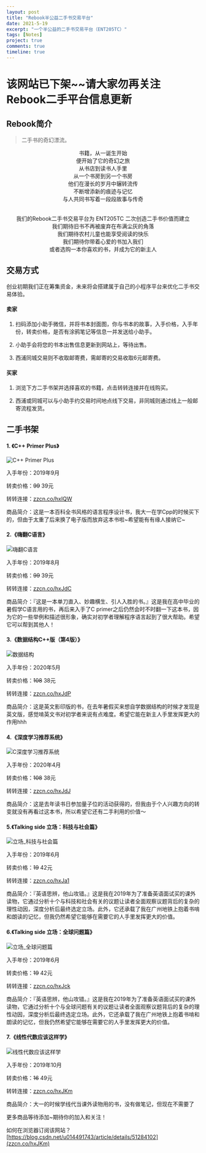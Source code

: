 ```yaml
---
layout: post
title: "Rebook半公益二手书交易平台"
date: 2021-5-19
excerpt: "一个半公益的二手书交易平台（ENT205TC）"
tags: [Notes]
project: true
comments: true
timeline: true
---
```

<script type="text/javascript" src="http://tajs.qq.com/stats?sId=66526224" charset="UTF-8"></script>

# 该网站已下架~~请大家勿再关注Rebook二手平台信息更新
##  Rebook简介
> 二手书的奇幻漂流。
<center>书籍，从一诞生开始
<br>便开始了它的奇幻之旅
<br>从书店到读书人手里
<br>从一个书房到另一个书房
<br>他们在漫长的岁月中辗转流传
<br>不断增添新的痕迹与记忆
<br>与人共同书写着一段段故事与传奇

<br>我们的Rebook二手书交易平台为 ENT205TC 二次创造二手书价值而建立
<br>我们期待旧书不再被废弃在布满尘灰的角落
<br>我们期待农村儿童也能享受阅读的快乐
<br>我们期待你带着心爱的书加入我们
<br>或者选购一本你喜欢的书，并成为它的新主人</center>

## 交易方式
创业初期我们正在筹集资金，未来将会搭建属于自己的小程序平台来优化二手书交易体验。

#### 卖家
1. 扫码添加小助手微信，并将书本封面图，你与书本的故事，入手价格，入手年份，转卖价格，是否有涂鸦笔记等信息一并发送给小助手。

2. 小助手会将您的书本出售信息更新到网站上，等待出售。

3. 西浦同城交易则不收取邮寄费，需邮寄的交易收取6元邮寄费。

#### 买家
1. 浏览下方二手书架并选择喜欢的书籍，点击转转连接并在线购买。

2. 西浦或同城可以与小助手约交易时间地点线下交易，非同城则通过线上一般邮寄流程发货。

##  二手书架

#### 1. 《C++ Primer Plus》
![C++ Primer Plus](https://raw.githubusercontent.com/SUNRISINGGG/sunrisinggg.github.io/master/assets/img/ENT205/C++Pri.jpg "C++ Primer Plus")

入手年份：2019年9月

转卖价格：~~99~~ 39元

转转连接：[zzcn.co/hxIQW](zzcn.co/hxIQW)

商品简介：这是一本百科全书风格的语言程序设计书，我大一在学Cpp的时候买下的，但由于太重了后来换了电子版而放弃这本书啦~希望能有有缘人接纳它~


#### 2.《嗨翻C语言》
![嗨翻C语言](https://raw.githubusercontent.com/SUNRISINGGG/sunrisinggg.github.io/master/assets/img/ENT205/嗨翻C语言.jpg "嗨翻C语言")

入手年份：2019年8月

转卖价格：~~99~~ 39元

转转连接：[zzcn.co/hxJdC](zzzcn.co/hxJdC)

商品简介：『这是一本单刀直入、妙趣横生、引人入胜的书。』这是我在高中毕业的暑假学C语言用的书，再后来入手了C primer之后仍然会时不时翻一下这本书，因为它的一些举例和描述很形象，确实对初学者理解程序语言起到了很大帮助。希望它可以帮到其他人！



#### 3.《数据结构C++版（第4版）》
![数据结构](https://raw.githubusercontent.com/SUNRISINGGG/sunrisinggg.github.io/master/assets/img/ENT205/数据结构.jpg "数据结构")

入手年份：2020年5月

转卖价格：~~108~~ 38元

转转连接：[zzcn.co/hxJdP](zzcn.co/hxJdP)

商品简介：这是英文影印版的书，在去年暑假买来想自学数据结构的时候才发现是英文版，感觉啃英文书对初学者来说有点难度。希望它能在新主人手里发挥更大的作用hhh

#### 4.《深度学习推荐系统》
![C深度学习推荐系统](https://raw.githubusercontent.com/SUNRISINGGG/sunrisinggg.github.io/master/assets/img/ENT205/深度学习推荐系统.jpg "深度学习推荐系统")

入手年份：2020年4月

转卖价格：~~108~~ 38元

转转连接：[zzcn.co/hxJdJ](zzcn.co/hxJdJ)

商品简介：这是去年读书日参加量子位的活动获得的，但我由于个人兴趣方向的转变就没有再看过这本书，所以希望它还有二手利用的价值～

#### 5.《Talking side 立场：科技与社会篇》
![立场_科技与社会篇](https://raw.githubusercontent.com/SUNRISINGGG/sunrisinggg.github.io/master/assets/img/ENT205/立场1.jpg "立场——科技与社会篇")

入手年份：2019年6月

转卖价格：~~19~~ 42元

转转连接：[zzcn.co/hxJa1](zzcn.co/hxJa1)

商品简介：『英语思辨，他山攻错。』这是我在2019年为了准备英语面试买的课外读物，它通过分析十个与科技和社会有关的议题让读者全面观察议题背后的复杂的理性动因，深度分析后最终选定立场。此外，它还承载了我在广州地铁上抱着书啃和朗读的记忆，但我仍然希望它能够在需要它的人手里发挥更大的价值。

#### 6.《Talking side 立场：全球问题篇》
![立场_全球问题篇](https://raw.githubusercontent.com/SUNRISINGGG/sunrisinggg.github.io/master/assets/img/ENT205/立场2.jpg "立场——全球问题篇")

入手年份：2019年6月

转卖价格：~~19~~ 42元

转转连接：[zzcn.co/hxJck](zzcn.co/hxJck)

商品简介：『英语思辨，他山攻错。』这是我在2019年为了准备英语面试买的课外读物，它通过分析十个与全球问题有关的议题让读者全面观察议题背后的复杂的理性动因，深度分析后最终选定立场。此外，它还承载了我在广州地铁上抱着书啃和朗读的记忆，但我仍然希望它能够在需要它的人手里发挥更大的价值。

#### 7.《线性代数应该这样学》
![线性代数应该这样学](https://raw.githubusercontent.com/SUNRISINGGG/sunrisinggg.github.io/master/assets/img/ENT205/线性代数应该这样学.jpg "线性代数应该这样学")

入手年份：2019年10月

转卖价格：~~16~~ 49元

转转连接：[zzcn.co/hxJKm](zzcn.co/hxJKm)

商品简介：大一的时候学线代当课外读物用的书，没有做笔记，但现在不需要了

更多商品等待添加~期待你的加入和关注！

如何在浏览器订阅该网站？[https://blog.csdn.net/u014491743/article/details/51284102](zzcn.co/hxJKm)
